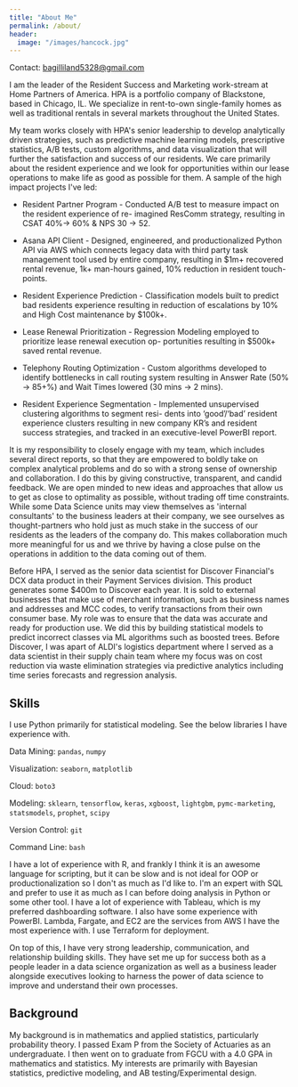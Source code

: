 ```yaml
---
title: "About Me"
permalink: /about/
header:
  image: "/images/hancock.jpg"
---
```


Contact: bagilliland5328@gmail.com

I am the leader of the Resident Success and Marketing work-stream at Home Partners of America. HPA is a portfolio company of Blackstone, based in Chicago, IL. We specialize in rent-to-own single-family homes as well as traditional rentals in several markets throughout the United States.

My team works closely with HPA's senior leadership to develop analytically driven strategies, such as predictive machine learning
models, prescriptive statistics, A/B tests, custom algorithms, and data visualization that will further the satisfaction and success of our residents. We care primarily about the resident experience and we look for opportunities within our lease operations to make life as good as possible for them. A sample of the high impact projects I've led:

* Resident Partner Program - Conducted A/B test to measure impact on the resident experience of re-
imagined ResComm strategy, resulting in CSAT 40%→ 60% & NPS 30 → 52.

* Asana API Client - Designed, engineered, and productionalized Python API via AWS which connects
legacy data with third party task management tool used by entire company, resulting in $1m+ recovered
rental revenue, 1k+ man-hours gained, 10% reduction in resident touch-points.

* Resident Experience Prediction - Classification models built to predict bad residents experience resulting
in reduction of escalations by 10% and High Cost maintenance by $100k+.

* Lease Renewal Prioritization - Regression Modeling employed to prioritize lease renewal execution op-
portunities resulting in $500k+ saved rental revenue.

* Telephony Routing Optimization - Custom algorithms developed to identify bottlenecks in call routing
system resulting in Answer Rate (50% → 85+%) and Wait Times lowered (30 mins → 2 mins).

* Resident Experience Segmentation - Implemented unsupervised clustering algorithms to segment resi-
dents into ‘good’/‘bad’ resident experience clusters resulting in new company KR’s and resident success
strategies, and tracked in an executive-level PowerBI report.

It is my responsibility to closely engage with my team, which includes several direct reports, so that they are empowered to boldly take on complex analytical problems and do so with a strong sense of ownership and collaboration. I do this by giving constructive, transparent, and candid feedback. We are open minded to new ideas and approaches that allow us to get as close to optimality as possible, without trading off time constraints. While some Data Science units may view themselves as 'internal consultants' to the business leaders at their company, we see ourselves as thought-partners who hold just as much stake in the success of our residents as the leaders of the company do. This makes collaboration much more meaningful for us and we thrive by having a close pulse on the operations in addition to the data coming out of them.

Before HPA, I served as the senior data scientist for Discover Financial's DCX data product in their Payment Services division. This product generates some $400m to Discover each year. It is sold to external businesses that make use of merchant information, such as business names and addresses and MCC codes, to verify transactions from their own consumer base. My role was to ensure that the data was accurate and ready for production use. We did this by building statistical models to predict incorrect classes via ML algorithms such as boosted trees. Before Discover, I was apart of ALDI's logistics department where I served as a data scientist in their supply chain team where my focus was on cost reduction via waste elimination strategies via predictive analytics including time series forecasts and regression analysis.

## Skills
I use Python primarily for statistical modeling. See the below libraries I have experience with.

Data Mining: `pandas`, `numpy`

Visualization: `seaborn`, `matplotlib`

Cloud: `boto3`

Modeling: `sklearn`, `tensorflow`, `keras`, `xgboost`, `lightgbm`, `pymc-marketing`, `statsmodels`, `prophet`, `scipy`

Version Control: `git`

Command Line: `bash`

I have a lot of experience with R, and frankly I think it is an awesome language for scripting, but it can be slow and is not ideal for OOP or productionalization so I don't as much as I'd like to. I'm an expert with SQL and prefer to use it as much as I can before doing analysis in Python or some other tool. I have a lot of experience with Tableau, which is my preferred dashboarding software. I also have some experience with PowerBI. Lambda, Fargate, and EC2 are the services from AWS I have the most experience with. I use Terraform for deployment.

On top of this, I have very strong leadership, communication, and relationship building skills. They have set me up for success both as a people leader in a data science organization as well as a business leader alongside executives looking to harness the power of data science to improve and understand their own processes.

## Background
My background is in mathematics and applied statistics, particularly probability theory. I passed Exam P from the Society of Actuaries as an undergraduate. I then went on to graduate from FGCU with a 4.0 GPA in mathematics and statistics. My interests are primarily with Bayesian statistics, predictive modeling, and AB testing/Experimental design.